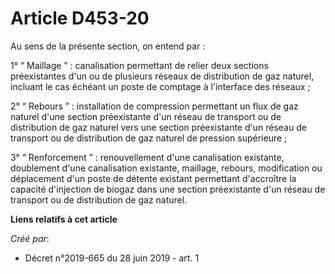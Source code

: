 # Article D453-20

Au sens de la présente section, on entend par :

1° “ Maillage ” : canalisation permettant de relier deux sections préexistantes d'un ou de plusieurs réseaux de distribution
de gaz naturel, incluant le cas échéant un poste de comptage à l'interface des réseaux ;

2° “ Rebours ” : installation de compression permettant un flux de gaz naturel d'une section préexistante d'un réseau de
transport ou de distribution de gaz naturel vers une section préexistante d'un réseau de transport ou de distribution de gaz
naturel de pression supérieure ;

3° “ Renforcement ” : renouvellement d'une canalisation existante, doublement d'une canalisation existante, maillage,
rebours, modification ou déplacement d'un poste de détente existant permettant d'accroître la capacité d'injection de biogaz
dans une section préexistante d'un réseau de transport ou de distribution de gaz naturel.

**Liens relatifs à cet article**

_Créé par_:

  - Décret n°2019-665 du 28 juin 2019 - art. 1
